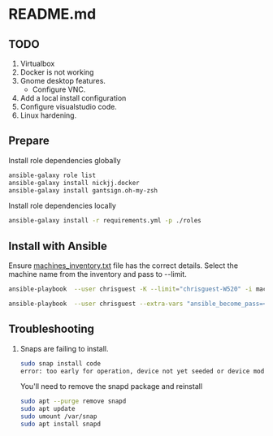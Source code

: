 # README.md

## TODO 
1. Virtualbox
1. Docker is not working 
1. Gnome desktop features. 
    * Configure VNC.
1. Add a local install configuration
1. Configure visualstudio code.
1. Linux hardening.  

## Prepare
Install role dependencies globally
```sh
ansible-galaxy role list
ansible-galaxy install nickjj.docker
ansible-galaxy install gantsign.oh-my-zsh
```

Install role dependencies locally
```sh
ansible-galaxy install -r requirements.yml -p ./roles 
```


## Install with Ansible
Ensure [machines_inventory.txt](./machines_inventory.txt) file has the correct details.  Select the machine name from the inventory and pass to --limit.  

```sh
ansible-playbook  --user chrisguest -K --limit="chrisguest-W520" -i machines_inventory.txt provision.yml
```

```sh
ansible-playbook  --user chrisguest --extra-vars "ansible_become_pass=<password>" --limit="chrisguest-W520" -i machines_inventory.txt provision.yml
```

## Troubleshooting

1. Snaps are failing to install.
    ```sh
    sudo snap install code 
    error: too early for operation, device not yet seeded or device model not acknowledged
    ```
    You'll need to remove the snapd package and reinstall
    ```sh    
    sudo apt --purge remove snapd
    sudo apt update
    sudo umount /var/snap
    sudo apt install snapd
    ```
